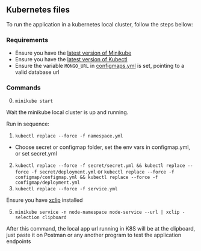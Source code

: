 ## Kubernetes files

To run the application in a kubernetes local cluster, follow the steps bellow:

### Requirements

* Ensure you have the [latest version of Minikube](https://minikube.sigs.k8s.io/docs/start/)
* Ensure you have the [latest version of Kubectl](https://kubernetes.io/docs/tasks/tools/#kubectl)  
* Ensure the variable `MONGO_URL` in [configmaps.yml](configmaps.yml) is set, pointing to a valid database url

### Commands 
0. `minikube start`

Wait the minikube local cluster is up and running.

Run in sequence:
1. `kubectl replace --force -f namespace.yml`
* Choose secret or configmap folder, set the env vars in configmap.yml, or set secret.yml
2. `kubectl replace --force -f secret/secret.yml && kubectl replace --force -f secret/deployment.yml` or `kubectl replace --force -f configmap/configmap.yml && kubectl replace --force -f configmap/deployment.yml`
3. `kubectl replace --force -f service.yml`

Ensure you have [xclip](https://howtoinstall.co/en/xclip) installed

5. `minikube service -n node-namespace node-service --url | xclip -selection clipboard`

After this command, the local app url running in K8S will be at the clipboard, just paste it on Postman or any another program 
to test the application endpoints
